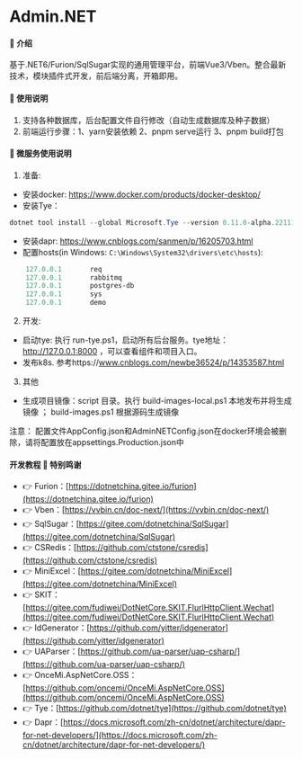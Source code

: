 # Admin.NET

#### 🎁 介绍
基于.NET6/Furion/SqlSugar实现的通用管理平台，前端Vue3/Vben。整合最新技术，模块插件式开发，前后端分离，开箱即用。


#### 📖 使用说明

1.  支持各种数据库，后台配置文件自行修改（自动生成数据库及种子数据）
2.  前端运行步骤：1、yarn安装依赖 2、pnpm serve运行 3、pnpm build打包


#### 📖 微服务使用说明
1.	准备:
* 安装docker: https://www.docker.com/products/docker-desktop/
* 安装Tye：
````powershell
dotnet tool install --global Microsoft.Tye --version 0.11.0-alpha.22111.1
````
* 安装dapr: https://www.cnblogs.com/sanmen/p/16205703.html 
* 配置hosts(in Windows: `C:\Windows\System32\drivers\etc\hosts`):

````powershell
	127.0.0.1       req
	127.0.0.1       rabbitmq
	127.0.0.1       postgres-db
	127.0.0.1       sys
	127.0.0.1       demo
````
2.	开发:

- 启动tye: 执行 run-tye.ps1，启动所有后台服务。tye地址：http://127.0.0.1:8000 ，可以查看组件和项目入口。
- 发布k8s. 参考https://www.cnblogs.com/newbe36524/p/14353587.html
3. 其他
* 生成项目镜像：script 目录。执行 build-images-local.ps1 本地发布并将生成镜像 ； build-images.ps1 根据源码生成镜像

注意： 配置文件AppConfig.json和AdminNETConfig.json在docker环境会被删除，请将配置放在appsettings.Production.json中

	

#### 开发教程 💐 特别鸣谢
- 👉 Furion：[https://dotnetchina.gitee.io/furion](https://dotnetchina.gitee.io/furion)
- 👉 Vben：[https://vvbin.cn/doc-next/](https://vvbin.cn/doc-next/)
- 👉 SqlSugar：[https://gitee.com/dotnetchina/SqlSugar](https://gitee.com/dotnetchina/SqlSugar)
- 👉 CSRedis：[https://github.com/ctstone/csredis](https://github.com/ctstone/csredis)
- 👉 MiniExcel：[https://gitee.com/dotnetchina/MiniExcel](https://gitee.com/dotnetchina/MiniExcel)
- 👉 SKIT：[https://gitee.com/fudiwei/DotNetCore.SKIT.FlurlHttpClient.Wechat](https://gitee.com/fudiwei/DotNetCore.SKIT.FlurlHttpClient.Wechat)
- 👉 IdGenerator：[https://github.com/yitter/idgenerator](https://github.com/yitter/idgenerator)
- 👉 UAParser：[https://github.com/ua-parser/uap-csharp/](https://github.com/ua-parser/uap-csharp/)
- 👉 OnceMi.AspNetCore.OSS：[https://github.com/oncemi/OnceMi.AspNetCore.OSS](https://github.com/oncemi/OnceMi.AspNetCore.OSS)
- 👉 Tye：[https://github.com/dotnet/tye](https://github.com/dotnet/tye)
- 👉 Dapr：[https://docs.microsoft.com/zh-cn/dotnet/architecture/dapr-for-net-developers/](https://docs.microsoft.com/zh-cn/dotnet/architecture/dapr-for-net-developers/)